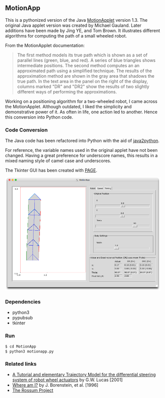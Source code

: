 ## MotionApp
This is a pythonized version of the Java [MotionApplet](http://rossum.sourceforge.net/tools/MotionApplet/) version 1.3.
The original Java applet version was created by Michael Gauland. Later additions have been made by Jing YE, and Tom Brown.
It illustrates different algorithms for computing the path of a small wheeled robot.

From the MotionApplet documentation:

>The first method models its true path which is shown as a set of parallel lines (green, blue, and red). A series of blue triangles shows intermediate positions. The second method computes an an approximated path using a simplified technique. The results of the approximation method are shown in the gray area that shadows the true path. In the text area in the panel on the right of the display, columns marked "DR" and "DR2" show the results of two slightly different ways of performing the approximations. 

Working on a positioning algorithm for a two-wheeled robot, I came across the MotionApplet. Although outdated, I liked the simplicity and demonstrative power of it.  As often in life, one action led to another. Hence this conversion into Python code.

### Code Conversion
The Java code has been refactored into Python with the aid of [java2python](https://github.com/natural/java2python).

For reference, the variable names used in the original applet have not been changed. Having a great preference for underscore names, this results in a mixed naming style of camel case and underscores.

The Tkinter GUI has been created with [PAGE](http://page.sourceforge.net/).

![Screenshot](./screenshots/2022-07-06%20om%2015.24.32.png "Screenshot")

### Dependencies
* python3
* pypubsub
* tkinter

### Run
```
$ cd MotionApp
$ python3 motionapp.py
```

### Related links
* [A Tutorial and elementary Trajectory Model for the differential steering system of robot wheel actuators](http://rossum.sourceforge.net/papers/DiffSteer/DiffSteer.html) by G.W. Lucas [2001]
* [Where am I?](http://www-personal.umich.edu/~johannb/position.htm) by J. Borenstein, et al. [1996]
* [The Rossum Project](http://rossum.sourceforge.net)

